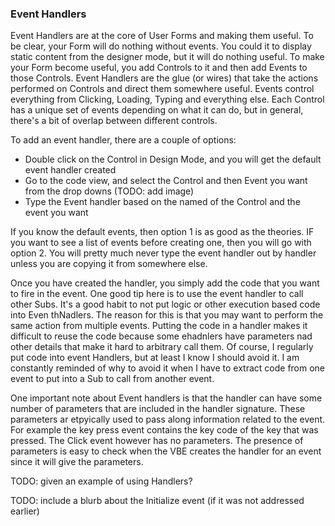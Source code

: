 ### Event Handlers

Event Handlers are at the core of User Forms and making them useful. To be clear, your Form will do nothing without events. You could it to display static content from the designer mode, but it will do nothing useful. To make your Form become useful, you add Controls to it and then add Events to those Controls. Event Handlers are the glue (or wires) that take the actions performed on Controls and direct them somewhere useful. Events control everything from Clicking, Loading, Typing and everything else. Each Control has a unique set of events depending on what it can do, but in general, there's a bit of overlap between different controls.

To add an event handler, there are a couple of options:

- Double click on the Control in Design Mode, and you will get the default event handler created
- Go to the code view, and select the Control and then Event you want from the drop downs (TODO: add image)
- Type the Event handler based on the named of the Control and the event you want

If you know the default events, then option 1 is as good as the theories. IF you want to see a list of events before creating one, then you will go with option 2. You will pretty much never type the event handler out by handler unless you are copying it from somewhere else.

Once you have created the handler, you simply add the code that you want to fire in the event. One good tip here is to use the event handler to call other Subs. It's a good habit to not put logic or other execution based code into Even thNadlers. The reason for this is that you may want to perform the same action from multiple events. Putting the code in a handler makes it difficult to reuse the code because some ehadnlers have parameters nad other details that make it hard to arbitrary call them. Of course, I regularly put code into event Handlers, but at least I know I should avoid it. I am constantly reminded of why to avoid it when I have to extract code from one event to put into a Sub to call from another event.

One important note about Event handlers is that the handler can have some number of parameters that are included in the handler signature. These parameters ar etpyically used to pass along information related to the event. For example the key press event contains the key code of the key that was pressed. The Click event however has no parameters. The presence of parameters is easy to check when the VBE creates the handler for an event since it will give the parameters.

TODO: given an example of using Handlers?

TODO: include a blurb about the Initialize event (if it was not addressed earlier)
